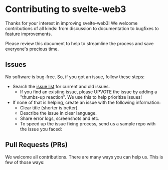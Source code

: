 # Contributing to svelte-web3

Thanks for your interest in improving svelte-web3! We welcome
contributions of all kinds: from discussion to documentation to
bugfixes to feature improvements.

Please review this document to help to streamline the process and save
everyone's precious time.

## Issues

No software is bug-free. So, if you got an issue, follow these steps:

- Search the [issue list](https://github.com/clbrge/svelte-web3/issues) for current and old issues.
  - If you find an existing issue, please UPVOTE the issue by adding a "thumbs-up reaction". We use this to help prioritize issues!
- If none of that is helping, create an issue with the following information:
  - Clear title (shorter is better).
  - Describe the issue in clear language.
  - Share error logs, screenshots and etc.
  - To speed up the issue fixing process, send us a sample repo with the issue you faced:

## Pull Requests (PRs)

We welcome all contributions. There are many ways you can help us. This is few of those ways:
